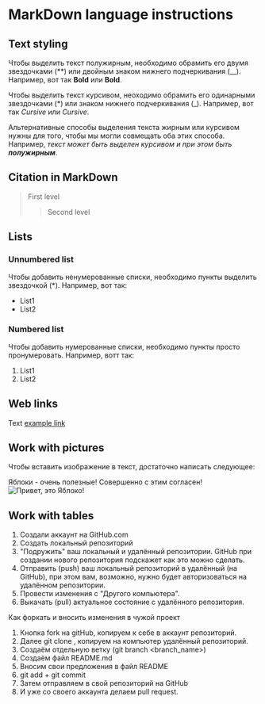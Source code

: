 # MarkDown language instructions

## Text styling

Чтобы выделить текст полужирным, необходимо обрамить его двумя звездочками (**) или двойным знаком нижнего подчеркивания (__).
Например, вот так **Bold** или __Bold__.

Чтобы выделить текст курсивом, неоходимо обрамить его одинарными звездочками (*) или знаком нижнего подчеркивания (_).
Например, вот так *Cursive* или _Cursive_.

Альтернативные способы выделения текста жирным или курсивом нужны для того, чтобы мы могли совмещать оба этих способа. Например, _текст может быть выделен курсивом и при этом быть **полужирным**_.

## Citation in MarkDown
> First level
>> Second level

## Lists

### Unnumbered list
Чтобы добавить ненумерованные списки, необходимо пункты выделить звездочкой (*).
Например, вот так:
* List1
* List2

### Numbered list
Чтобы добавить нумерованные списки, необходимо пункты просто пронумеровать.
Например, вотт так:
1. List1
2. List2

## Web links
Text [example link](http.example.com "Tooltip")

## Work with pictures 

Чтобы вставить изображение в текст, достаточно написать следующее:

Яблоки - очень полезные! Совершенно с этим согласен!
![Привет, это Яблоко!](apple.jpg)


## Work with tables


1. Создали аккаунт на GitHub.com
2. Создать локальный репозиторий
3. "Подружить" ваш локальный и удалённый репозитории. GitHub при создании нового репозитория подскажет как это можно сделать.
4. Отправить (push) ваш локальный репозиторий в удалённый (на GitHub), при этом вам, возможно, нужно будет авторизоваться на удалённом репозитории.
5. Провести изменения с "Другого компьютера".
6. Выкачать (pull) актуальное состояние с удалённого репозитория.


Как форкать и вносить изменения в чужой проект

1. Кнопка fork на gitHub, копируем к себе в аккаунт репозиторий.
2. Далее git clone <link>, копируем на компьютер удалённый репозиторий.
3. Создаём отдельную ветку (git branch <branch_name>)
4. Создаём файл README.md
5. Вносим свои предложения в файл README
6. git add + git commit
7. Затем отправляем в свой репозиторий на GitHub
8. И уже со своего аккаунта делаем pull request.


